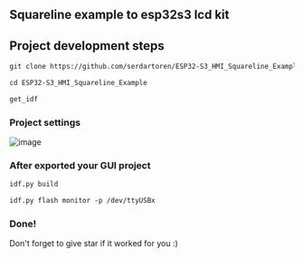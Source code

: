 
## Squareline example to esp32s3 lcd kit

## Project development steps
```markdown
git clone https://github.com/serdartoren/ESP32-S3_HMI_Squareline_Example.git
```
```markdown
cd ESP32-S3_HMI_Squareline_Example
```
```markdown
get_idf
```
### Project settings
 ![image](https://github.com/serdartoren/ESP32-S3_HMI_Squareline_Example/assets/42543700/d3f97a57-a592-4fed-9e82-55dbeeb9730b)

### After exported your GUI project
```markdown
idf.py build
```
```markdown
idf.py flash monitor -p /dev/ttyUSBx
```

### Done!
Don't forget to give star if it worked for you :)



